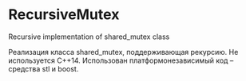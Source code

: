 # RecursiveMutex
Recursive implementation of shared_mutex class

Реализация класса shared_mutex, поддерживающая рекурсию. Не используется C++14.
Использован платформонезависимый код – средства stl и boost.
